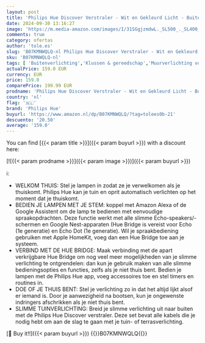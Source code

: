 ```yaml
---
layout: post
title: 'Philips Hue Discover Verstraler - Wit en Gekleurd Licht - Buitenlamp - IP44 - Duurzame LED Verlichting - Dimbaar - Verbind met Hue Bridge - Werkt met Alexa en Google Home - Zwart'
date: 2024-09-30 13:16:27
image: 'https://m.media-amazon.com/images/I/31SGgjzmdwL._SL500_._SL400_.jpg'
comments: true
category: ofertas
author: 'tole.es'
slug: 'B07KMNWQLQ-nl Philips Hue Discover Verstraler - Wit en Gekleurd Licht -...'
sku: 'B07KMNWQLQ-nl'
tags: [ 'Buitenverlichting','Klussen & gereedschap','Muurverlichting voor buiten','Terras- & patioverlichting','Verlichting','philips hue','🇳🇱', ]
actualPrice: 159.0 EUR
currency: EUR
price: 159.0
comparePrice: 199.99 EUR
prodname: 'Philips Hue Discover Verstraler - Wit en Gekleurd Licht - Buitenlamp - IP44 - Duurzame LED Verlichting - Dimbaar - Verbind met Hue Bridge - Werkt met Alexa en Google Home - Zwart'
country: 'nl'
flag: '🇳🇱'
brand: 'Philips Hue'
buyurl: 'https://www.amazon.nl/dp/B07KMNWQLQ/?tag=tolees0b-21'
descuento: '20.50'
average: '159.0'
---
```


You can find [{{< param title >}}]({{< param buyurl >}}) with a discount here:

[![{{< param prodname >}}]({{< param image >}})]({{< param buyurl >}})

ℹ️:

- WELKOM THUIS: Stel je lampen in zodat ze je verwelkomen als je thuiskomt. Philips Hue kan je tuin en oprit automatisch verlichten op het moment dat je thuiskomt.
- BEDIEN JE LAMPEN MET JE STEM: koppel met Amazon Alexa of de Google Assistent om de lamp te bedienen met eenvoudige spraakopdrachten. Deze functie werkt met alle slimme Echo-speakers/-schermen en Google Nest-apparaten (Hue Bridge is vereist voor Echo (1e generatie) en Echo Dot (1e generatie). Wil je spraakbediening gebruiken met Apple HomeKit, voeg dan een Hue Bridge toe aan je systeem.
- VERBIND MET DE HUE BRIDGE: Maak verbinding met de apart verkrijgbare Hue Bridge om nog veel meer mogelijkheden van je slimme verlichting te ontgrendelen: dan kun je gebruik maken van alle slimme bedieningsopties en functies, zelfs als je niet thuis bent. Bedien je lampen met de Philips Hue app, voeg accessoires toe en stel timers en routines in.
- DOE OF JE THUIS BENT: Stel je verlichting zo in dat het altijd lijkt alsof er iemand is. Door je aanwezigheid na bootsen, kun je ongewenste indringers afschrikken als je niet thuis bent.
- SLIMME TUINVERLICHTING: Breid je slimme verlichting uit naar buiten met de Philips Hue Discover verstraler. Deze set bevat alle kabels die je nodig hebt om aan de slag te gaan met je tuin- of terrasverlichting.

[🛒 Buy it!!]({{< param buyurl >}})
{{<world>}}B07KMNWQLQ{{</world>}}
